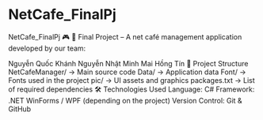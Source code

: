 # NetCafe_FinalPj
NetCafe_FinalPj 🎮
📌 Final Project – A net café management application developed by our team:

Nguyễn Quốc Khánh
Nguyễn Nhật Minh
Mai Hồng Tín
📁 Project Structure
NetCafeManager/ → Main source code
Data/ → Application data
Font/ → Fonts used in the project
pic/ → UI assets and graphics
packages.txt → List of required dependencies
🛠️ Technologies Used
Language: C#
Framework: .NET WinForms / WPF (depending on the project)
Version Control: Git & GitHub